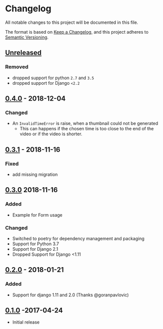 # Changelog

All notable changes to this project will be documented in this file.

The format is based on [Keep a Changelog](https://keepachangelog.com/en/1.0.0/),
and this project adheres to [Semantic Versioning](https://semver.org/spec/v2.0.0.html).

## [Unreleased]

### Removed

* dropped support for python `2.7` and `3.5`
* dropped support for Django `<2.2`

## [0.4.0] - 2018-12-04

### Changed

* An `InvalidTimeError` is raise, when a thumbnail could not be generated
  * This can happens if the chosen time is too close to the end of the video or if the video is shorter.

## [0.3.1] - 2018-11-16

### Fixed

* add missing migration

## [0.3.0] 2018-11-16

### Added

* Example for Form usage

### Changed

* Switched to poetry for dependency management and packaging
* Support for Python 3.7
* Support for Django 2.1
* Dropped Support for Django <1.11

## [0.2.0] - 2018-01-21

### Added

* Support for django 1.11 and 2.0 (Thanks @goranpavlovic)

## [0.1.0] -2017-04-24

* Initial release

[Unreleased]: https://github.com/escaped/django-video-encoding/compare/0.4.0...HEAD
[0.4.0]: https://github.com/escaped/django-video-encoding/compare/0.3.1...0.4.0
[0.3.1]: https://github.com/escaped/django-video-encoding/compare/0.3.0...0.3.1
[0.3.0]: https://github.com/escaped/django-video-encoding/compare/0.3.0...0.2.0
[0.2.0]: https://github.com/escaped/django-video-encoding/compare/0.10...0.2.0
[0.1.0]: https://github.com/escaped/django-video-encoding/tree/0.1.0
